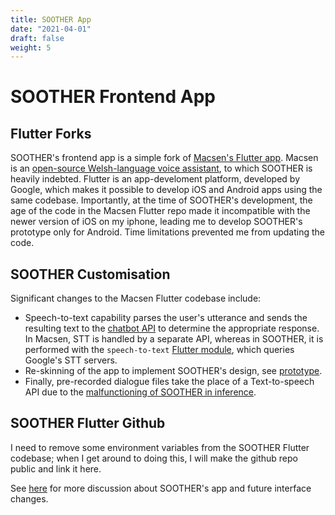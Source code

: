 ```yaml
---
title: SOOTHER App
date: "2021-04-01"
draft: false
weight: 5
---
```


# SOOTHER Frontend App

## Flutter Forks

SOOTHER's frontend app is a simple fork of [Macsen's Flutter app](https://github.com/techiaith/macsen-flutter). 
Macsen is an [open-source Welsh-language voice assistant](http://techiaith.cymru/packages/macsen/?lang=en), to which SOOTHER is heavily indebted. Flutter is an app-develoment platform, developed by Google, which makes it possible to develop iOS and Android apps using the same codebase. Importantly, at the time of SOOTHER's development, the age of the code in the Macsen Flutter repo made it incompatible with the newer version of iOS on my iphone, leading me to develop SOOTHER's prototype only for Android. Time limitations prevented me from updating the code. 

## SOOTHER Customisation

Significant changes to the Macsen Flutter codebase include: 
- Speech-to-text capability parses the user's utterance and sends the resulting text to the [chatbot API](/docs/004-soother-chatbot) to determine the appropriate response. In Macsen, STT is handled by a separate API, whereas in SOOTHER, it is performed with the `speech-to-text` [Flutter module](https://pub.dev/packages/speech_to_text), which queries Google's STT servers.
- Re-skinning of the app to implement SOOTHER's design, see [prototype](/prototype).
- Finally, pre-recorded dialogue files take the place of a Text-to-speech API due to the [malfunctioning of SOOTHER in inference](/voice/002-soother-training-samples).

## SOOTHER Flutter Github
I need to remove some environment variables from the SOOTHER Flutter codebase; when I get around to doing this, I will make the github repo public and link it here. 

See [here](/next-gen) for more discussion about SOOTHER's app and future interface changes. 